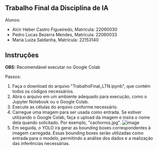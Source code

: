 ## Trabalho Final da Disciplina de IA

Alunos:
- Alcir Heber Castro Figueiredo, Matrícula: 22060030
- Pedro Lucas Bezerra Mendes, Matrícula: 22060033
- Maria Luiza Saldanha, Matrícula: 22153140

## Instruções

**OBS:** Recomendável executar no Google Colab

Passos:
1. Faça o download do arquivo "TrabalhoFinal_LTN.ipynb", que contém todos os códigos necessários.
3. Abra o arquivo em um ambiente adequado para execução, como o Jupyter Notebook ou o Google Colab.
4. Execute as células do arquivo conforme necessário.
5. Carregue uma imagem para ser usada como entrada. Se estiver utilizando o Google Colab, faça o upload da imagem e insira o nome dela quando solicitado. Por exemplo, "cachorros.jpg".
   ![image](https://github.com/AlcirCastro/Trabalho-Final-IA/assets/142113326/946598d9-de49-48bd-b725-a1ee9f9c26de)
6. Em seguida, o YOLO irá gerar as bounding boxes correspondentes à imagem carregada. Essas bounding boxes serão utilizadas como entrada para o modelo, permitindo a análise dos dados e a realização das inferências necessárias.
